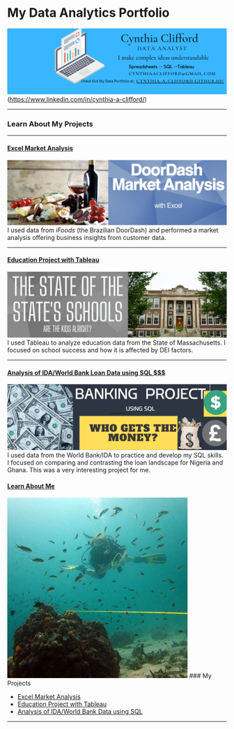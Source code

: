 # My Data Analytics Portfolio
<img src="images/Revised LinkedInBanner.png?raw=true"/>(https://www.linkedin.com/in/cynthia-a-clifford/)

---

### Learn About My Projects




---
#### [Excel Market Analysis](https://www.linkedin.com/pulse/door-dash-market-analysis-cynthia-clifford/)
[<img src="images/DoorDashCoverPic.png?raw=true"/>](https://www.linkedin.com/pulse/door-dash-market-analysis-cynthia-clifford/)
I used data from *iFoods* (the Brazilian DoorDash) and performed a market analysis offering business insights from customer data. 


---
#### [Education Project with Tableau](https://www.linkedin.com/pulse/whats-up-schools-cynthia-clifford/)
[<img src="images/WhatsUpWithSchoolscover.png?raw=true"/>](https://www.linkedin.com/pulse/whats-up-schools-cynthia-clifford/)
I used Tableau to analyze education data from the State of Massachusetts. I focused on school success and how it is affected by DEI factors.

---

#### [Analysis of IDA/World Bank Loan Data using SQL $$$](https://www.linkedin.com/pulse/who-gets-money-cynthia-clifford)
[<img src="images/Banking Cover Article.png?raw=true"/>](https://www.linkedin.com/pulse/who-gets-money-cynthia-clifford/)
I used data from the World Bank/IDA to practice and develop my SQL skills. I focused on comparing and contrasting the  loan landscape for Nigeria and Ghana. This was a very interesting project for me.

#### [Learn About Me](/aboutme.md)
<img src="images/Scuba pic-me.png?raw=true"/>    
### My Projects

- [Excel Market Analysis](https://www.linkedin.com/pulse/door-dash-market-analysis-cynthia-clifford/)
- [Education Project with Tableau](https://www.linkedin.com/pulse/whats-up-schools-cynthia-clifford/)
- [Analysis of IDA/World Bank Data using SQL](https://www.linkedin.com/pulse/who-gets-money-cynthia-clifford/)


---




